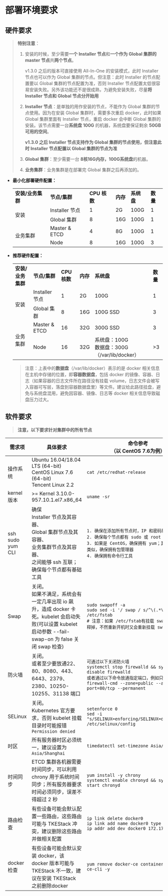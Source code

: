 #  部署环境要求

## 硬件要求

> **特别注意**：
>
> 1. 安装的时候，至少需要**一个 Installer 节点**和**一个作为 Global 集群的 master 节点**共**两个节点**。
>
>    v1.3.0 之后的版本可直接使用 All-In-One 的安装模式，此时 Installer 节点也可以作为 Global 集群的节点。但注意：此时 Installer 的节点配置要以 Global 集群的节点配置为准，否则 Installer 节点配置太低很容易安装失败。另外该功能还不是很成熟，为避免安装失败，尽量**将 Installer 节点和 Global 节点分开始用**
>
> 2. **Installer 节点**：是单独的用作安装的节点，不能作为 Global 集群的节点使用。因为在安装 Global 集群时，需要多次重启 docker，此时如果 Global 集群里面有 Installer 节点，重启 docker 会中断 Global 集群的安装。该节点需要一台**系统盘 100G** 的机器，系统盘要保证剩余 **50GB 可用的空间**。
>
>    **v1.3.0 之后 Installer 节点支持作为 Global 集群的节点使用，但注意此时 Installer 节点配置以 Global 集群的节点为准**
>
> 3. **Global 集群**：至少需要一台 **8核16G内存，100G系统盘**的机器。
>
> 4. **业务集群**：业务集群是在部署完 Global 集群之后再添加的。


* **最小化部署硬件配置：**

    <table>
        <tr>
            <td><strong>安装/业务集群</strong></td>
            <td><strong>节点/集群 </td>
            <td><strong>CPU 核数 </td>
            <td><strong>内存</td>
            <td><strong>系统盘</td>
            <td><strong>数量</td>
        </tr>
        <tr>
            <td rowspan="2">安装</td>
            <td>Installer 节点</td>
            <td>1</td>
            <td>2G</td>
            <td>100G</td>
            <td>1</td>
        </tr>
        <tr>
            <td>Global 集群</td>
            <td>8</td>
            <td>16G</td>
            <td>100G</td>
            <td>1</td>
        </tr>
        <tr>
            <td rowspan="2">业务集群</td>
            <td>Master & ETCD</td>
            <td>4</td>
            <td>8G</td>
            <td>100G</td>
            <td>1</td>
        </tr>
        <tr>
            <td>Node</td>
            <td>8</td>
            <td>16G</td>
            <td>100G</td>
            <td>3</td>
        </tr>
    </table>



* **推荐硬件配置：**

    <table>
        <tr>
            <td><strong>安装/业务集群</strong></td>
            <td><strong>节点/集群 </td>
            <td><strong>CPU 核数 </td>
            <td><strong>内存</td>
            <td><strong>系统盘</td>
            <td><strong>数量</td>
        </tr>
        <tr>
            <td rowspan="2">安装</td>
            <td>Installer 节点</td>
            <td>1</td>
            <td>2G</td>
            <td>100G</td>
            <td>1</td>
        </tr>
        <tr>
            <td>Global 集群</td>
            <td>8</td>
            <td>16G</td>
            <td>100G SSD</td>
            <td>3</td>
        </tr>
        <tr>
            <td rowspan="2">业务集群</td>
            <td>Master & ETCD</td>
            <td>16</td>
            <td>32G</td>
            <td>300G SSD</td>
            <td>3</td>
        </tr>
        <tr>
            <td>Node</td>
            <td>16</td>
            <td>32G</td>
            <td>系统盘：100G<br>数据盘：300G （/var/lib/docker） </td>
            <td>>3</td>
        </tr>
    </table>
    
    > 注意：上表中的**数据盘**（/var/lib/docker）表示的是 docker 相关信息在主机中存储的位置，即**容器数据盘**，包括 docker 的镜像、容器、日志（如果容器的日志文件所在路径没有挂载 volume，日志文件会被写入容器可写层，落盘到容器数据盘里）等文件。建议给此路径挂盘，避免与系统盘混用，避免因容器、镜像、日志等 docker 相关信息导致磁盘压力过大。

## 软件要求

> **注意，以下要求针对集群中的所有节点**

| 需求项                          | 具体要求                                                     | 命令参考<br>（以 CentOS 7.6为例）                            |
| ------------------------------- | ------------------------------------------------------------ | ------------------------------------------------------------ |
| 操作系统                        | Ubuntu 16.04/18.04 LTS (64-bit) <br>CentOS Linux 7.6 (64-bit)<br>Tencent Linux 2.2 | `cat /etc/redhat-release`                                    |
| kernel 版本                     | >= Kernel 3.10.0-957.10.1.el7.x86_64                         | `uname -sr`                                                  |
| ssh<br />sudo<br />yum<br />CLI | 确保<br> Installer 节点及其容器、<br>Global 集群节点及其容器、<br>业务集群节点及其容器、<br>之间能够 ssh 互联；<br />确保每个节点都有基础工具 | `1. 确保在添加所有节点时，IP 和密码输入正确。`<br/>`2. 确保每个节点都有 sudo 或 root 权限`<br />`3. 如果是 CentOS，确保拥有 yum；其他操作系统类似，确保拥有包管理器`<br />`4. 确保拥有命令行工具` |
| Swap                            | 关闭。<br />如果不满足，系统会有一定几率出现 io 飙升，造成 docker 卡死。kubelet 会启动失败(可以设置 kubelet 启动参数 --fail-swap-on 为 false 关闭 swap 检查) | `sudo swapoff -a`<br/>`sudo sed -i '/ swap / s/^\(.*\)$/#\1/g' /etc/fstab`<br/>`# 注意：如果 /etc/fstab有挂载 swap，必须要注释掉，不然重新开机时又会重新挂载 swap` |
| 防火墙                          | 关闭。<br />或者至少要放通22、80、8080、443、6443、2379、2380、10250-10255、31138 端口 | `可通过以下关闭防火墙`<br />`systemctl stop firewalld && systemctl disable firewalld`<br />`或者通过以下命令放通指定端口，例如只放通80端口`<br />`firewall-cmd --zone=public --add-port=80/tcp --permanent` |
| SELinux                         | 关闭。<br />Kubernetes 官方要求，否则 kubelet 挂载目录时可能报错 `Permission denied` | `setenforce 0` <br/>`sed -i "s/SELINUX=enforcing/SELINUX=disabled/g" /etc/selinux/config` |
| 时区                            | 所有服务器时区必须统一，建议设置为 `Asia/Shanghai`           | `timedatectl set-timezone Asia/Shanghai`                     |
| 时间同步                        | ETCD 集群各机器需要时间同步，可以利用 chrony 用于系统时间同步；所有服务器要求时间必须同步，误差不得超过 2 秒 | `yum install -y chrony` <br/>`systemctl enable chronyd && systemctl start chronyd` |
| 路由检查                        | 有些设备可能会默认配置一些路由，这些路由可能与 TKEStack 冲突，建议删除这些路由并做相关配置 | `ip link delete docker0`<br/>`ip link add name docker0 type bridge`<br/>`ip addr add dev docker0 172.17.0.1/16` |
| docker 检查                     | 有些设备可能会默认安装 docker，该 docker 版本可能与 TKEStack 不一致，建议在安装 TKEStack 之前删除docker | `yum remove docker-ce containerd docker-ce-cli -y`           |
